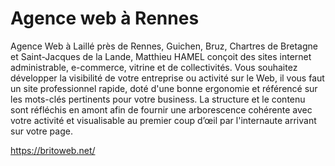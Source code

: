 # Agence web à Rennes
Agence Web à Laillé près de Rennes, Guichen, Bruz, Chartres de Bretagne et Saint-Jacques de la Lande, Matthieu HAMEL conçoit des sites internet administrable, e-commerce, vitrine et de collectivités. Vous souhaitez développer la visibilité de votre entreprise ou activité sur le Web, il vous faut un site professionnel rapide, doté d'une bonne ergonomie et référencé sur les mots-clés pertinents pour votre business. La structure et le contenu sont réfléchis en amont afin de fournir une arborescence cohérente avec votre activité et visualisable au premier coup d’œil par l'internaute arrivant sur votre page.

https://britoweb.net/

